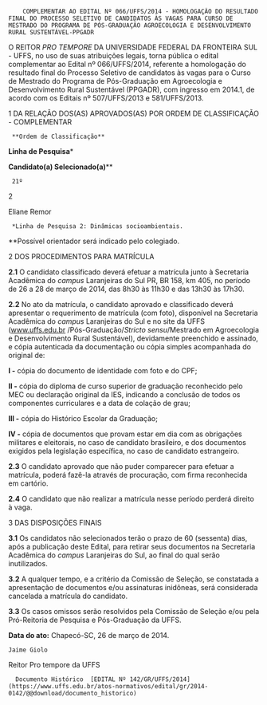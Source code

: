         COMPLEMENTAR AO EDITAL Nº 066/UFFS/2014 - HOMOLOGAÇÃO DO RESULTADO FINAL DO PROCESSO SELETIVO DE CANDIDATOS ÀS VAGAS PARA CURSO DE MESTRADO DO PROGRAMA DE PÓS-GRADUAÇÃO AGROECOLOGIA E DESENVOLVIMENTO RURAL SUSTENTÁVEL-PPGADR  

O REITOR *PRO TEMPORE* DA UNIVERSIDADE FEDERAL DA FRONTEIRA SUL - UFFS, no uso de suas atribuições legais, torna pública o edital complementar ao Edital nº 066/UFFS/2014, referente a homologação do resultado final do Processo Seletivo de candidatos às vagas para o Curso de Mestrado do Programa de Pós-Graduação em Agroecologia e Desenvolvimento Rural Sustentável (PPGADR), com ingresso em 2014.1, de acordo com os Editais nº 507/UFFS/2013 e 581/UFFS/2013.

 1 DA RELAÇÃO DOS(AS) APROVADOS(AS) POR ORDEM DE CLASSIFICAÇÃO - COMPLEMENTAR

     **Ordem de Classificação**

   **Linha de Pesquisa***

   **Candidato(a) Selecionado(a)****

     21º 

   2

   Eliane Remor

     *Linha de Pesquisa 2: Dinâmicas socioambientais.

 **Possível orientador será indicado pelo colegiado.

 2 DOS PROCEDIMENTOS PARA MATRÍCULA

 **2.1** O candidato classificado deverá efetuar a matrícula junto à Secretaria Acadêmica do *campus* Laranjeiras do Sul PR, BR 158, km 405, no período de 26 a 28 de março de 2014, das 8h30 às 11h30 e das 13h30 às 17h30.

 **2.2** No ato da matrícula, o candidato aprovado e classificado deverá apresentar o requerimento de matrícula (com foto), disponível na Secretaria Acadêmica do *campus* Laranjeiras do Sul e no site da UFFS (www.uffs.edu.br /Pós-Graduação/*Stricto sensu*/Mestrado em Agroecologia e Desenvolvimento Rural Sustentável), devidamente preenchido e assinado, e cópia autenticada da documentação ou cópia simples acompanhada do original de:

 **I -** cópia do documento de identidade com foto e do CPF;

 **II -** cópia do diploma de curso superior de graduação reconhecido pelo MEC ou declaração original da IES, indicando a conclusão de todos os componentes curriculares e a data de colação de grau;

 **III -** cópia do Histórico Escolar da Graduação;

 **IV -** cópia de documentos que provam estar em dia com as obrigações militares e eleitorais, no caso de candidato brasileiro, e dos documentos exigidos pela legislação específica, no caso de candidato estrangeiro.

 **2.3** O candidato aprovado que não puder comparecer para efetuar a matrícula, poderá fazê-la através de procuração, com firma reconhecida em cartório.

 **2.4** O candidato que não realizar a matrícula nesse período perderá direito à vaga.

 3 DAS DISPOSIÇÕES FINAIS

 **3.1** Os candidatos não selecionados terão o prazo de 60 (sessenta) dias, após a publicação deste Edital, para retirar seus documentos na Secretaria Acadêmica do *campus* Laranjeiras do Sul, ao final do qual serão inutilizados.

 **3.2** A qualquer tempo, e a critério da Comissão de Seleção, se constatada a apresentação de documentos e/ou assinaturas inidôneas, será considerada cancelada a matrícula do candidato.

 **3.3** Os casos omissos serão resolvidos pela Comissão de Seleção e/ou pela Pró-Reitoria de Pesquisa e Pós-Graduação da UFFS.

  

   **Data do ato:** Chapecó-SC, 26 de março de 2014.   
 

    Jaime Giolo   
 Reitor Pro tempore da UFFS 

      Documento Histórico  [EDITAL Nº 142/GR/UFFS/2014](https://www.uffs.edu.br/atos-normativos/edital/gr/2014-0142/@@download/documento_historico)     
      